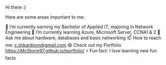 Hi there :)

Here are some areas important to me:

🔭 I’m currently earning my Bachelor of Applied IT, majoring in Network Engineering
🌱 I’m currently learning Azure, Microsoft Server, CCNA1 & 2
💬 Ask me about hardware, databases and basic networking
📫 How to reach me: c.shkardoon@gmail.com
😄 Check out my Portfolio https://McStorm97.github.io/portfolio/
⚡ Fun fact: I love learning new fun facts
